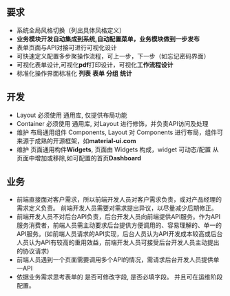 ## 要求
* 系统全局风格切换（列出具体风格定义）
* **业务模块开发自动集成到系统,自动配置菜单，业务模块做到一步发布**
* 表单页面与API对接可进行可视化设计
* 可快速定义配置多步聚操作流程，可上一步，下一步（如忘记密码界面）
* 可视化表单设计,可视化**pdf**打印设计，可视化**工作流程设计**
* 标准化操作界面标准化  **列表** **表单** **分组** **统计** 

## 开发
* Layout 必须使用 通用库, 仅提供布局功能
* Container 必须使用 通用库, 对Layout 进行修饰，并负责API访问及处理
* 维护 布局通用组件 Components, Layout 对 Components 进行布局，组件可来源于成熟的开源框架，如**material-ui.com**
* 维护 页面通用构件**Widgets**, 页面由 Widgets 构成，widget 可动态/配置 从页面中增加或移除,如可配置的首页**Dashboard**

## 业务
*	前端直接面对客户需求，所以前端开发人员对客户需求负责，或对产品经理的需求定义负责。 前端开发人员需要对需求提出异议，以尽量减少后期修正。
* 前端开发人员不对后台API负责，后台开发人员向前端提供API服务。作为API服务消费者，前端人员需主动要求后台提供方便调用的、容易理解的、单一的API服务。(如前端人员请求的API实现，后台人员认为API开发成本较高或后台人员认为API有较高的重用效益，前端开发人员可接受后台开发人员主动提出的协议请求)
* 前端人员遇到一个页面需要调用多个API的情况，需请求后台开发人员提供单一API
*  依据业务需求思考表单的 是否可修改字段, 是否必填字段。 并且可在运维阶段配置。
